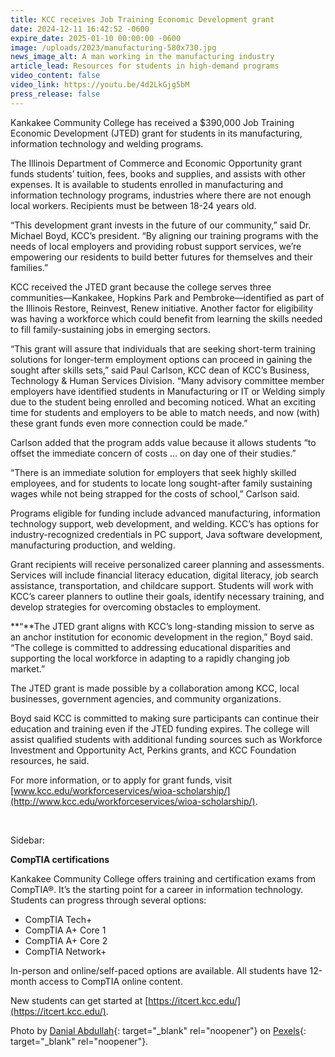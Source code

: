 ```yaml
---
title: KCC receives Job Training Economic Development grant
date: 2024-12-11 16:42:52 -0600
expire_date: 2025-01-10 00:00:00 -0600
image: /uploads/2023/manufacturing-580x730.jpg
news_image_alt: A man working in the manufacturing industry
article_lead: Resources for students in high-demand programs
video_content: false
video_link: https://youtu.be/4d2LkGjg5bM
press_release: false
---
```

Kankakee Community College has received a $390,000 Job Training Economic Development (JTED) grant for students in its manufacturing, information technology and welding programs.

The Illinois Department of Commerce and Economic Opportunity grant funds students’ tuition, fees, books and supplies, and assists with other expenses. It is available to students enrolled in manufacturing and information technology programs, industries where there are not enough local workers. Recipients must be between 18-24 years old.

“This development grant invests in the future of our community,” said Dr. Michael Boyd, KCC’s president. “By aligning our training programs with the needs of local employers and providing robust support services, we’re empowering our residents to build better futures for themselves and their families.”

KCC received the JTED grant because the college serves three communities—Kankakee, Hopkins Park and Pembroke—identified as part of the Illinois Restore, Reinvest, Renew initiative. Another factor for eligibility was having a workforce which could benefit from learning the skills needed to fill family-sustaining jobs in emerging sectors.

“This grant will assure that individuals that are seeking short-term training solutions for longer-term employment options can proceed in gaining the sought after skills sets,” said Paul Carlson, KCC dean of KCC’s Business, Technology & Human Services Division. “Many advisory committee member employers have identified students in Manufacturing or IT or Welding simply due to the student being enrolled and becoming noticed. What an exciting time for students and employers to be able to match needs, and now (with) these grant funds even more connection could be made.”

Carlson added that the program adds value because it allows students “to offset the immediate concern of costs … on day one of their studies.”

“There is an immediate solution for employers that seek highly skilled employees, and for students to locate long sought-after family sustaining wages while not being strapped for the costs of school,” Carlson said.

Programs eligible for funding include advanced manufacturing, information technology support, web development, and welding. KCC’s has options for industry-recognized credentials in PC support, Java software development, manufacturing production, and welding.

Grant recipients will receive personalized career planning and assessments. Services will include financial literacy education, digital literacy, job search assistance, transportation, and childcare support. Students will work with KCC’s career planners to outline their goals, identify necessary training, and develop strategies for overcoming obstacles to employment.

**“**The JTED grant aligns with KCC’s long-standing mission to serve as an anchor institution for economic development in the region,” Boyd said. “The college is committed to addressing educational disparities and supporting the local workforce in adapting to a rapidly changing job market.”

The JTED grant is made possible by a collaboration among KCC, local businesses, government agencies, and community organizations.

Boyd said KCC is committed to making sure participants can continue their education and training even if the JTED funding expires. The college will assist qualified students with additional funding sources such as Workforce Investment and Opportunity Act, Perkins grants, and KCC Foundation resources, he said.

For more information, or to apply for grant funds, visit [www.kcc.edu/workforceservices/wioa-scholarship/](http://www.kcc.edu/workforceservices/wioa-scholarship/).

&nbsp;

Sidebar:

**CompTIA certifications**

Kankakee Community College offers training and certification exams from CompTIA®. It’s the starting point for a career in information technology. Students can progress through several options:

* CompTIA Tech+
* CompTIA A+ Core 1
* CompTIA A+ Core 2
* CompTIA Network+

In-person and online/self-paced options are available. All students have 12-month access to CompTIA online content.

New students can get started at [https://itcert.kcc.edu/](https://itcert.kcc.edu/).

Photo by [Danial Abdullah](https://www.pexels.com/photo/man-welding-on-gray-metal-sheet-2480481/){: target="_blank" rel="noopener"} on [Pexels](https://www.pexels.com){: target="_blank" rel="noopener"}.